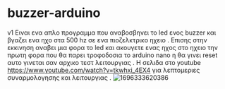 # buzzer-arduino
v1  Eιναι ενα απλο προγραμμα που αναβοσβηνει το led ενος buzzer και βγαζει ενα ηχο στα 500 hz σε ενα πιοζελκτρικο ηχειο .
Eπισης στην εκκινηση αναβει μια φορα το led και ακουγετε ενας ηχος στο ηχειο την πρωτη φορα που θα παρει τροφοδοσια το arduino nano η θα γινει reset αυτο γινεται σαν αρχικο τεστ λειτουργιας .
Η σελιδα  στο youtube https://www.youtube.com/watch?v=tkwhxi_4EX4 για λεπτομεριες συναρμολογησης και λειτουργιας .
![1696333620386](https://github.com/bkotoulas/buzzer-arduino/assets/46839502/6b691f74-1826-4488-bea3-bb5f4e15b310)
